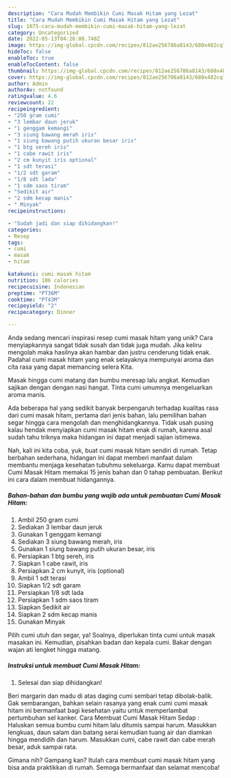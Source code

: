 ```yaml
---
description: "Cara Mudah Membikin Cumi Masak Hitam yang Lezat"
title: "Cara Mudah Membikin Cumi Masak Hitam yang Lezat"
slug: 1075-cara-mudah-membikin-cumi-masak-hitam-yang-lezat
category: Uncategorized
date: 2022-05-13T04:26:08.748Z
image: https://img-global.cpcdn.com/recipes/812ae256786a8143/680x482cq70/cumi-masak-hitam-foto-resep-utama.jpg
hideToc: false
enableToc: true
enableTocContent: false
thumbnail: https://img-global.cpcdn.com/recipes/812ae256786a8143/680x482cq70/cumi-masak-hitam-foto-resep-utama.jpg
cover: https://img-global.cpcdn.com/recipes/812ae256786a8143/680x482cq70/cumi-masak-hitam-foto-resep-utama.jpg
author: Admin
authorAv: notfound
ratingvalue: 4.6
reviewcount: 22
recipeingredient:
- "250 gram cumi"
- "3 lembar daun jeruk"
- "1 genggam kemangi"
- "3 siung bawang merah iris"
- "1 siung bawang putih ukuran besar iris"
- "1 btg sereh iris"
- "1 cabe rawit iris"
- "2 cm kunyit iris optional"
- "1 sdt terasi"
- "1/2 sdt garam"
- "1/8 sdt lada"
- "1 sdm saos tiram"
- "Sedikit air"
- "2 sdm kecap manis"
- " Minyak"
recipeinstructions:

- "Sudah jadi dan siap dihidangkan!"
categories:
- Resep
tags:
- cumi
- masak
- hitam

katakunci: cumi masak hitam 
nutrition: 186 calories
recipecuisine: Indonesian
preptime: "PT36M"
cooktime: "PT43M"
recipeyield: "2"
recipecategory: Dinner

---
```





Anda sedang mencari inspirasi resep cumi masak hitam yang unik? Cara menyiapkannya sangat tidak susah dan tidak juga mudah. Jika keliru mengolah maka hasilnya akan hambar dan justru cenderung tidak enak. Padahal cumi masak hitam yang enak selayaknya mempunyai aroma dan cita rasa yang dapat memancing selera Kita.





Masak hingga cumi matang dan bumbu meresap lalu angkat. Kemudian sajikan dengan dengan nasi hangat. Tinta cumi umumnya mengeluarkan aroma manis.

Ada beberapa hal yang sedikit banyak berpengaruh terhadap kualitas rasa dari cumi masak hitam, pertama dari jenis bahan, lalu pemilihan bahan segar hingga cara mengolah dan menghidangkannya. Tidak usah pusing kalau hendak menyiapkan cumi masak hitam enak di rumah, karena asal sudah tahu triknya maka hidangan ini dapat menjadi sajian istimewa.






Nah, kali ini kita coba, yuk, buat cumi masak hitam sendiri di rumah. Tetap berbahan sederhana, hidangan ini dapat memberi manfaat dalam membantu menjaga kesehatan tubuhmu sekeluarga. Kamu dapat membuat Cumi Masak Hitam memakai 15 jenis bahan dan 0 tahap pembuatan. Berikut ini cara dalam membuat hidangannya.

<!--inarticleads1-->

##### Bahan-bahan dan bumbu yang wajib ada untuk pembuatan Cumi Masak Hitam:

1. Ambil 250 gram cumi
1. Sediakan 3 lembar daun jeruk
1. Gunakan 1 genggam kemangi
1. Sediakan 3 siung bawang merah, iris
1. Gunakan 1 siung bawang putih ukuran besar, iris
1. Persiapkan 1 btg sereh, iris
1. Siapkan 1 cabe rawit, iris
1. Persiapkan 2 cm kunyit, iris (optional)
1. Ambil 1 sdt terasi
1. Siapkan 1/2 sdt garam
1. Persiapkan 1/8 sdt lada
1. Persiapkan 1 sdm saos tiram
1. Siapkan Sedikit air
1. Siapkan 2 sdm kecap manis
1. Gunakan  Minyak


Pilih cumi utuh dan segar, ya! Soalnya, diperlukan tinta cumi untuk masak masakan ini. Kemudian, pisahkan badan dan kepala cumi. Bakar dengan wajan ati lengket hingga matang. 

<!--inarticleads2-->

##### Instruksi untuk membuat Cumi Masak Hitam:


1. Selesai dan siap dihidangkan!

Beri margarin dan madu di atas daging cumi sembari tetap dibolak-balik. Gak sembarangan, bahkan selain rasanya yang enak cumi cumi masak hitam ini bermanfaat bagi kesehatan yaitu untuk memperlambat pertumbuhan sel kanker. Cara Membuat Cumi Masak Hitam Sedap : Haluskan semua bumbu cumi hitam lalu ditumis sampai harum. Masukkan lengkuas, daun salam dan batang serai kemudian tuang air dan diamkan hingga mendidih dan harum. Masukkan cumi, cabe rawit dan cabe merah besar, aduk sampai rata. 

Gimana nih? Gampang kan? Itulah cara membuat cumi masak hitam yang bisa anda praktikkan di rumah. Semoga bermanfaat dan selamat mencoba!
